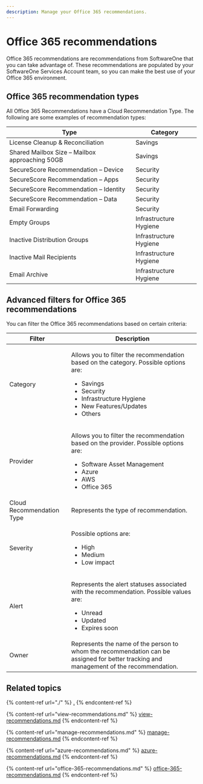 ```yaml
---
description: Manage your Office 365 recommendations.
---
```


# Office 365 recommendations

Office 365 recommendations are recommendations from SoftwareOne that you can take advantage of. These recommendations are populated by your SoftwareOne Services Account team, so you can make the best use of your Office 365 environment.

## Office 365 recommendation types <a href="#recommendation-types-for-office-365-recommendations" id="recommendation-types-for-office-365-recommendations"></a>

All Office 365 Recommendations have a Cloud Recommendation Type. The following are some examples of recommendation types:

| Type                                           | Category               |
| ---------------------------------------------- | ---------------------- |
| License Cleanup & Reconciliation               | Savings                |
| Shared Mailbox Size – Mailbox approaching 50GB | Savings                |
| SecureScore Recommendation – Device            | Security               |
| SecureScore Recommendation – Apps              | Security               |
| SecureScore Recommendation – Identity          | Security               |
| SecureScore Recommendation – Data              | Security               |
| Email Forwarding                               | Security               |
| Empty Groups                                   | Infrastructure Hygiene |
| Inactive Distribution Groups                   | Infrastructure Hygiene |
| Inactive Mail Recipients                       | Infrastructure Hygiene |
| Email Archive                                  | Infrastructure Hygiene |

## Advanced filters for Office 365 recommendations <a href="#advanced-filters-for-office-365-recommendations" id="advanced-filters-for-office-365-recommendations"></a>

You can filter the Office 365 recommendations based on certain criteria:

| Filter                    | Description                                                                                                                                                                                                      |
| ------------------------- | ---------------------------------------------------------------------------------------------------------------------------------------------------------------------------------------------------------------- |
| Category                  | <p>Allows you to filter the recommendation based on the category. Possible options are:</p><ul><li>Savings</li><li>Security</li><li>Infrastructure Hygiene</li><li>New Features/Updates</li><li>Others</li></ul> |
| Provider                  | <p>Allows you to filter the recommendation based on the provider. Possible options are:</p><ul><li>Software Asset Management</li><li>Azure</li><li>AWS</li><li>Office 365</li></ul>                              |
| Cloud Recommendation Type | Represents the type of recommendation.                                                                                                                                                                           |
| Severity                  | <p>Possible options are:</p><ul><li>High</li><li>Medium</li><li>Low impact</li></ul>                                                                                                                             |
| Alert                     | <p>Represents the alert statuses associated with the recommendation. Possible values are:</p><ul><li>Unread</li><li>Updated</li><li>Expires soon</li></ul>                                                       |
| Owner                     | Represents the name of the person to whom the recommendation can be assigned for better tracking and management of the recommendation.                                                                           |

## Related topics

{% content-ref url="./" %}
[.](./)
{% endcontent-ref %}

{% content-ref url="view-recommendations.md" %}
[view-recommendations.md](view-recommendations.md)
{% endcontent-ref %}

{% content-ref url="manage-recommendations.md" %}
[manage-recommendations.md](manage-recommendations.md)
{% endcontent-ref %}

{% content-ref url="azure-recommendations.md" %}
[azure-recommendations.md](azure-recommendations.md)
{% endcontent-ref %}

{% content-ref url="office-365-recommendations.md" %}
[office-365-recommendations.md](office-365-recommendations.md)
{% endcontent-ref %}
